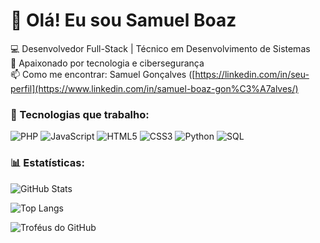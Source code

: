# 👋 Olá! Eu sou Samuel Boaz 

💻 Desenvolvedor Full-Stack | Técnico em Desenvolvimento de Sistemas  
🚀 Apaixonado por tecnologia e cibersegurança  
📫 Como me encontrar: Samuel Gonçalves ([https://linkedin.com/in/seu-perfil](https://www.linkedin.com/in/samuel-boaz-gon%C3%A7alves/)
### 🚀 Tecnologias que trabalho:
![PHP](https://img.shields.io/badge/-PHP-777BB4?style=for-the-badge&logo=php&logoColor=white)
![JavaScript](https://img.shields.io/badge/-JavaScript-F7DF1E?style=for-the-badge&logo=javascript&logoColor=black)
![HTML5](https://img.shields.io/badge/-HTML5-E34F26?style=for-the-badge&logo=html5&logoColor=white)
![CSS3](https://img.shields.io/badge/-CSS3-1572B6?style=for-the-badge&logo=css3)
![Python](https://img.shields.io/badge/-Python-3776AB?style=for-the-badge&logo=python&logoColor=white)
![SQL](https://img.shields.io/badge/-SQL-4479A1?style=for-the-badge&logo=mysql&logoColor=white)

### 📊 Estatísticas:
![GitHub Stats](https://github-readme-stats.vercel.app/api?username=Samu3lb0az&show_icons=true&theme=dracula)


![Top Langs](https://github-readme-stats.vercel.app/api/top-langs/?username=Samu3lb0az&layout=compact&theme=dracula)

![Troféus do GitHub](https://github-profile-trophy.vercel.app/?username=Samu3lb0az&theme=onestar&no-frame=true&margin-w=15)

